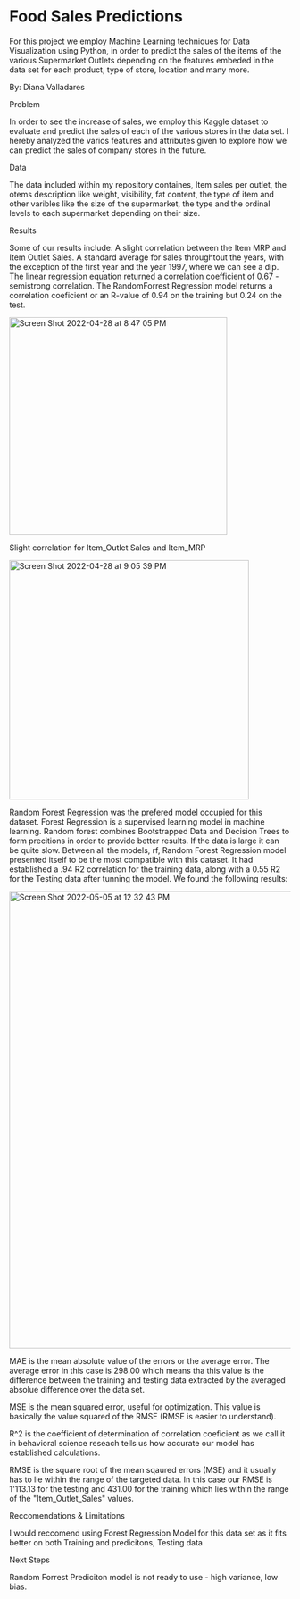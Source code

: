 # Food Sales Predictions
For this project we employ Machine Learning techniques for Data Visualization using Python, in order to predict the sales of the items of the various Supermarket Outlets depending on the features embeded in the data set for each product, type of store, location and many more. 

By: Diana Valladares


Problem

In order to see the increase of sales, we employ this Kaggle dataset to evaluate and predict the sales of each of the various stores in the data set. I hereby analyzed the varios features and attributes given to explore how we can predict the sales of company stores in the future. 

Data

The data included within my repository containes, Item sales per outlet, the otems description like weight, visibility, fat content, the type of item and other varibles like the size of the supermarket, the type and the ordinal levels to each supermarket depending on their size. 

Results

Some of our results include: 
A slight correlation between the Item MRP and Item Outlet Sales.
A standard average for sales throughtout the years, with the exception of the first year and the year 1997, where we can see a dip. 
The linear regression equation returned a correlation coefficient of 0.67 - semistrong correlation. 
The RandomForrest Regression model returns a correlation coeficient or an R-value of 0.94 on the training but 0.24 on the test.  

<img width="390" alt="Screen Shot 2022-04-28 at 8 47 05 PM" src="https://user-images.githubusercontent.com/96541076/165874708-0645cb3e-a23a-44df-b5d2-d9253503ddde.png">

Slight correlation for Item_Outlet Sales and Item_MRP

<img width="429" alt="Screen Shot 2022-04-28 at 9 05 39 PM" src="https://user-images.githubusercontent.com/96541076/165874884-90ade1d6-85d6-4e48-a2f8-d81f1c8a83a9.png">

Random Forest Regression was the prefered model occupied for this dataset. Forest Regression is a supervised learning model in machine learning. Random forest combines Bootstrapped Data and Decision Trees to form precitions in order to provide better results. If the data is large it can be quite slow. 
Between all the models, rf, Random Forest Regression model presented itself to be the most compatible with this dataset. It had established a .94 R2 correlation for the training data, along with a 0.55 R2 for the Testing data after tunning the model. We found the following results: 

<img width="819" alt="Screen Shot 2022-05-05 at 12 32 43 PM" src="https://user-images.githubusercontent.com/96541076/166992787-08454940-0180-4f56-a168-95bd71ba2dcb.png">

MAE is the mean absolute value of the errors or the average error. The average error in this case is 298.00 which means tha this value is the difference between the training and testing data extracted by the averaged absolue difference over the data set. 

MSE is the mean squared error, useful for optimization. This value is basically the value squared of the RMSE (RMSE is easier to understand). 

R^2 is the coefficient of determination of correlation coeficient as we call it in behavioral science reseach tells us how accurate our model has established calculations. 

RMSE is the square root of the mean sqaured errors (MSE) and it usually has to lie within the range of the targeted data. In this case our RMSE is 1'113.13  for the testing and 431.00 for the training which lies within the range of the "Item_Outlet_Sales" values. 

Reccomendations & Limitations

I would reccomend using Forest Regression Model for this data set as it fits better on both Training and predicitons, Testing data

Next Steps

Random Forrest Prediciton model is not ready to use - high variance, low bias. 
